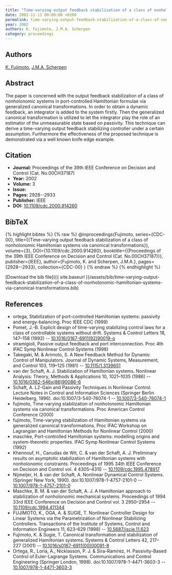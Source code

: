 ```yaml
---
title: "Time-varying output feedback stabilization of a class of nonholonomic Hamiltonian systems via canonical transformations"
date: 2002-11-11 00:00:00 +0100
permalink: time-varying-output-feedback-stabilization-of-a-class-of-nonholonomic-hamiltonian-systems-via-canonical-transformations
year: 2002
authors: K. Fujimoto, J.M.A. Scherpen
category: proceedings
---
```

 
## Authors
[K. Fujimoto](authors/kenji-fujimoto), [J.M.A. Scherpen](authors/jacquelien-m-a-scherpen)
 
## Abstract
The paper is concerned with the output feedback stabilization of a class of nonholonomic systems in port-controlled Hamiltonian formulae via generalized canonical transformations. In order to obtain a dynamic feedback, an integrator is added to the system firstly. Then the generalized canonical transformation is utilized to let the integrator play the role of an estimator of the unmeasurable state based on passivity. This technique can derive a time-varying output feedback stabilizing controller under a certain assumption. Furthermore the effectiveness of the proposed technique is demonstrated via a well known knife edge example.
 
## Citation
- **Journal:** Proceedings of the 39th IEEE Conference on Decision and Control (Cat. No.00CH37187)
- **Year:** 2002
- **Volume:** 3
- **Issue:** 
- **Pages:** 2928--2933
- **Publisher:** IEEE
- **DOI:** [10.1109/cdc.2000.914260](https://doi.org/10.1109/cdc.2000.914260)
 
## BibTeX
{% highlight bibtex %}
{% raw %}
@inproceedings{Fujimoto,
  series={CDC-00},
  title={{Time-varying output feedback stabilization of a class of nonholonomic Hamiltonian systems via canonical transformations}},
  volume={3},
  DOI={10.1109/cdc.2000.914260},
  booktitle={{Proceedings of the 39th IEEE Conference on Decision and Control (Cat. No.00CH37187)}},
  publisher={IEEE},
  author={Fujimoto, K. and Scherpen, J.M.A.},
  pages={2928--2933},
  collection={CDC-00}
}
{% endraw %}
{% endhighlight %}
 
[Download the bib file]({{ site.baseurl }}/assets/bib/time-varying-output-feedback-stabilization-of-a-class-of-nonholonomic-hamiltonian-systems-via-canonical-transformations.bib)
 
## References
- ortega, Stabilization of port-controlled Hamiltonian systems: passivity and energy-balancing. Proc IEEE CDC (1999)
- Pomet, J.-B. Explicit design of time-varying stabilizing control laws for a class of controllable systems without drift. Systems &amp; Control Letters 18, 147–158 (1992) -- [10.1016/0167-6911(92)90019-o](https://doi.org/10.1016/0167-6911(92)90019-o)
- stramigioli, Passive output feedback and port interconnection. Proc 4th IFAC Symp Nonlinear Control Systems (1998)
- Takegaki, M. & Arimoto, S. A New Feedback Method for Dynamic Control of Manipulators. Journal of Dynamic Systems, Measurement, and Control 103, 119–125 (1981) -- [10.1115/1.3139651](https://doi.org/10.1115/1.3139651)
- van der Schaft, A. J. Stabilization of Hamiltonian systems. Nonlinear Analysis: Theory, Methods &amp; Applications 10, 1021–1035 (1986) -- [10.1016/0362-546x(86)90086-6](https://doi.org/10.1016/0362-546x(86)90086-6)
- Schaft, A. L2-Gain and Passivity Techniques in Nonlinear Control. Lecture Notes in Control and Information Sciences (Springer Berlin Heidelberg, 1996). doi:10.1007/3-540-76074-1 -- [10.1007/3-540-76074-1](https://doi.org/10.1007/3-540-76074-1)
- fujimoto, Time-varying stabilization of nonholonomic Hamiltonian systems via canonical transformations. Proc American Control Conference (2000)
- fujimoto, Time-varying stabilization of Hamiltonian systems via generalized canonical transformations. Proc IFAC Workshop on Lagrangian and Hamiltonian Methods for Nonlinear Control (2000)
- maschke, Port-controlled Hamiltonian systems: modelling origins and system-theoretic properties. IFAC Symp Nonlinear Control Systems (1992)
- Khennouf, H., Canudas de Wit, C. & van der Schaft, A. J. Preliminary results on asymptotic stabilization of Hamiltonian systems with nonholonomic constraints. Proceedings of 1995 34th IEEE Conference on Decision and Control vol. 4 4305–4310 -- [10.1109/cdc.1995.478917](https://doi.org/10.1109/cdc.1995.478917)
- Nijmeijer, H. & van der Schaft, A. Nonlinear Dynamical Control Systems. (Springer New York, 1990). doi:10.1007/978-1-4757-2101-0 -- [10.1007/978-1-4757-2101-0](https://doi.org/10.1007/978-1-4757-2101-0)
- Maschke, B. M. & van der Schaft, A. J. A Hamiltonian approach to stabilization of nonholonomic mechanical systems. Proceedings of 1994 33rd IEEE Conference on Decision and Control vol. 3 2950–2954 -- [10.1109/cdc.1994.411344](https://doi.org/10.1109/cdc.1994.411344)
- FUJIMOTO, K., OGA, A. & SUGIE, T. Nonlinear Controller Design for Linear Systems via the Parametrization of Nonlinear Stabilizing Controllers. Transactions of the Institute of Systems, Control and Information Engineers 11, 623–629 (1998) -- [10.5687/iscie.11.623](https://doi.org/10.5687/iscie.11.623)
- Fujimoto, K. & Sugie, T. Canonical transformation and stabilization of generalized Hamiltonian systems. Systems &amp; Control Letters 42, 217–227 (2001) -- [10.1016/s0167-6911(00)00091-8](https://doi.org/10.1016/s0167-6911(00)00091-8)
- Ortega, R., Loría, A., Nicklasson, P. J. & Sira-Ramírez, H. Passivity-Based Control of Euler-Lagrange Systems. Communications and Control Engineering (Springer London, 1998). doi:10.1007/978-1-4471-3603-3 -- [10.1007/978-1-4471-3603-3](https://doi.org/10.1007/978-1-4471-3603-3)

